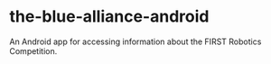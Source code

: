 the-blue-alliance-android
=========================

An Android app for accessing information about the FIRST Robotics Competition.

